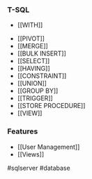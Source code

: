 
### T-SQL

* [[WITH]]
- [[PIVOT]]
- [[MERGE]]
- [[BULK INSERT]]
- [[SELECT]]
- [[HAVING]]
-  [[CONSTRAINT]]
- [[UNION]]
- [[GROUP BY]]
- [[TRIGGER]]
- [[STORE PROCEDURE]]
- [[VIEW]]

### Features

* [[User Management]]
* [[Views]]

#sqlserver #database 